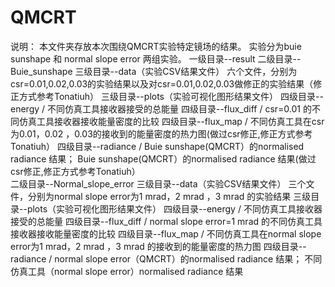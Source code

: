 # QMCRT
说明： 
    本文件夹存放本次围绕QMCRT实验特定镜场的结果。
    实验分为buie sunshape 和 normal slope error 两组实验。
    一级目录--result
           二级目录--Buie_sunshape
                           三级目录--data（实验CSV结果文件）
                                          六个文件，分别为csr=0.01,0.02,0.03的实验结果以及对csr=0.01,0.02,0.03做修正的实验结果（修正方式参考Tonatiuh）
                           三级目录--plots（实验可视化图形结果文件）
                                           四级目录--energy  /    不同仿真工具接收器接受的总能量
                                           四级目录--flux_diff    /     csr=0.01 的不同仿真工具接收器接收能量密度的比较
                                           四级目录--flux_map     /     不同仿真工具在csr为0.01，0.02 ，0.03的接收到的能量密度的热力图(做过csr修正,修正方式参考Tonatiuh）
                                           四级目录--radiance    /    Buie sunshape(QMCRT）的normalised radiance 结果；
                                                                                  Buie sunshape(QMCRT）的normalised radiance 结果(做过csr修正,修正方式参考Tonatiuh）                                                                                   
           二级目录--Normal_slope_error
                           三级目录--data（实验CSV结果文件）
                                           三个文件，分别为normal slope error为1 mrad，2 mrad ，3 mrad 的实验结果
                           三级目录--plots（实验可视化图形结果文件）
                                           四级目录--energy  /    不同仿真工具接收器接受的总能量
                                           四级目录--flux_diff    /     normal slope error=1 mrad 的不同仿真工具接收器接收能量密度的比较
                                           四级目录--flux_map     /     不同仿真工具在normal slope error为1 mrad，2 mrad ，3 mrad 的接收到的能量密度的热力图
                                           四级目录--radiance    /     normal slope error（QMCRT）的normalised radiance 结果；
                                                                                   不同仿真工具（normal slope error）normalised radiance 结果
                                                                                   
